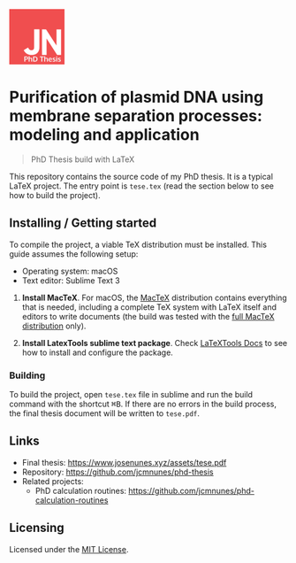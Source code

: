<img src="https://raw.githubusercontent.com/jcmnunes/phd-thesis/master/logo.png" width="100px" height="100px">

# Purification of plasmid DNA using membrane separation processes: modeling and application
> PhD Thesis build with LaTeX

This repository contains the source code of my PhD thesis. It is a typical LaTeX project. The entry point is `tese.tex` (read the section below to see how to build the project).

## Installing / Getting started

To compile the project, a viable TeX distribution must be installed. This guide assumes the following setup:

- Operating system: macOS
- Text editor: Sublime Text 3

1. **Install MacTeX**. For macOS, the [MacTeX](http://www.tug.org/mactex/) distribution contains everything that is needed, including a complete TeX system with LaTeX itself and editors to write documents (the build was tested with the [full MacTeX distribution](http://www.tug.org/mactex/mactex-download.html) only).

2. **Install LatexTools sublime text package**. Check [LaTeXTools Docs](https://latextools.readthedocs.io/en/latest/) to see how to install and configure the package.

### Building

To build the project, open `tese.tex` file in sublime and run the build command with the shortcut <kbd>⌘B</kbd>. If there are no errors in the build process, the final thesis document will be written to `tese.pdf`.

## Links

- Final thesis: https://www.josenunes.xyz/assets/tese.pdf
- Repository: https://github.com/jcmnunes/phd-thesis
- Related projects:
  - PhD calculation routines: https://github.com/jcmnunes/phd-calculation-routines

## Licensing
Licensed under the [MIT License](./LICENSE).
